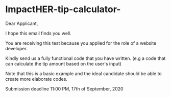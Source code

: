 # ImpactHER-tip-calculator-

Dear Applicant,

I hope this email finds you well.

You are receiving this test because you applied for the role of a website  developer.  

Kindly send us a fully functional code that you have written. (e.g a code that can calculate the tip amount based on the user's input)

Note that this is a basic example and the ideal candidate should be able to create more elaborate codes.

Submission deadline 11:00 PM, 17th of September, 2020
